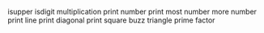 isupper
isdigit
multiplication
print number
print most number
more number
print line
print diagonal
print square
buzz
triangle
prime factor
